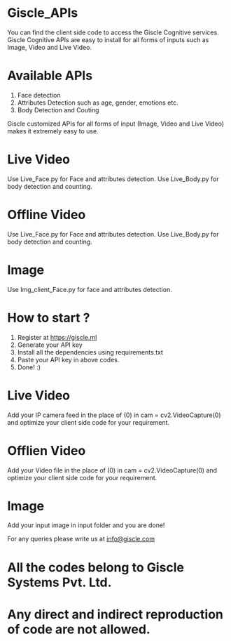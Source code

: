 # Giscle_APIs
You can find the client side code to access the Giscle Cognitive services. Giscle Cognitive APIs are easy to install for all forms of inputs such as Image, Video and Live Video. 

# Available APIs 

1. Face detection 
2. Attributes Detection such as age, gender, emotions etc. 
3. Body Detection and Couting 

Giscle customized APIs for all forms of input (Image, Video and Live Video) makes it extremely easy to use. 

# Live Video 
Use Live_Face.py for Face and attributes detection.
Use Live_Body.py for body detection and counting. 

# Offline Video 
Use Live_Face.py for Face and attributes detection.
Use Live_Body.py for body detection and counting. 

# Image 
Use Img_client_Face.py for face and attributes detection. 

# How to start ?
1. Register at https://giscle.ml 
2. Generate your API key 
3. Install all the dependencies using requirements.txt  
4. Paste your API key in above codes. 
5. Done! :)

# Live Video 
Add your IP camera feed in the place of (0) in cam = cv2.VideoCapture(0) and optimize your client side code for your requirement. 

# Offlien Video
Add your Video file in the place of (0) in cam = cv2.VideoCapture(0) and optimize your client side code for your requirement.

# Image 
Add your input image in input folder and you are done! 

For any queries please write us at info@giscle.com

# All the codes belong to Giscle Systems Pvt. Ltd. 
# Any direct and indirect reproduction of code are not allowed. 
